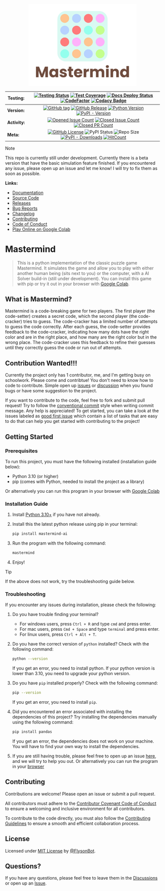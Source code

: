 <p align="center">
<img src="https://raw.githubusercontent.com/FlysonBot/Mastermind/main/docs/source/_static/Mastermind Logo.svg" width="350">
</p>

| **Testing:** | [![Testing Status](https://img.shields.io/github/actions/workflow/status/FlysonBot/Mastermind/coveralls.yaml?label=test)](https://github.com/FlysonBot/Mastermind/actions/workflows/coveralls.yaml) [![Test Coverage](https://coveralls.io/repos/github/FlysonBot/Mastermind/badge.svg?branch=main)](https://coveralls.io/github/FlysonBot/Mastermind?branch=main) [![Docs Deploy Status](https://img.shields.io/github/actions/workflow/status/FlysonBot/Mastermind/deploy_sphinx.yaml?label=docs)](https://flysonbot.github.io/Mastermind/) [![CodeFactor](https://www.codefactor.io/repository/github/flysonbot/mastermind/badge/main)](https://www.codefactor.io/repository/github/flysonbot/mastermind/overview/main) [![Codacy Badge](https://app.codacy.com/project/badge/Grade/af7ee6c4fbc945f88a41ef8edbea682d)](https://app.codacy.com/gh/FlysonBot/Mastermind/dashboard?utm_source=gh&utm_medium=referral&utm_content=&utm_campaign=Badge_grade)|
| --- | :-: |
| **Version:** | [![GitHub tag](https://img.shields.io/github/tag/FlysonBot/Mastermind?include_prereleases=&sort=semver&color=blue)](https://github.com/FlysonBot/Mastermind/tags) [![GitHub Release](https://img.shields.io/github/v/release/FlysonBot/Mastermind?include_prereleases)](https://github.com/FlysonBot/Mastermind/releases) [![Python Version](https://img.shields.io/pypi/pyversions/mastermind-ai)](https://www.python.org/downloads/) [![PyPI - Version](https://img.shields.io/pypi/v/mastermind-ai)](https://pypi.org/project/mastermind-ai/) |
| **Activity:** | [![Opened Issue Count](https://img.shields.io/github/issues/FlysonBot/Mastermind?color=teal)](<https://github.com/FlysonBot/Mastermind/issues>) [![Closed Issue Count](https://img.shields.io/github/issues-closed/FlysonBot/Mastermind?color=teal)](https://github.com/FlysonBot/Mastermind/issues?q=is%3Aissue+is%3Aclosed) [![Closed PR Count](https://img.shields.io/github/issues-pr-closed/FlysonBot/Mastermind?color=teal)](https://github.com/FlysonBot/Mastermind/pulls?q=is%3Apr+is%3Aclosed) |
| **Meta:** | [![GitHub License](https://img.shields.io/github/license/FlysonBot/Mastermind)](https://github.com/FlysonBot/Mastermind/blob/main/LICENSE) ![PyPI Status](https://img.shields.io/pypi/status/mastermind-ai) ![Repo Size](https://img.shields.io/github/repo-size/FlysonBot/Mastermind) [![PyPI - Downloads](https://img.shields.io/pypi/dw/mastermind-ai)](https://pypi.org/project/mastermind-ai/) [![HitCount](https://hits.dwyl.com/FlysonBot/Mastermind.svg?style=flat-square&show=unique)](http://hits.dwyl.com/FlysonBot/Mastermind) |

> [!NOTE]  
> This repo is currently still under development. Currently there is a beta version that have the basic simulation feature finished. If you encountered any issue, please open up an issue and let me know! I will try to fix them as soon as possible.

**Links:**

- [Documentation](https://flysonbot.github.io/Mastermind/)
- [Source Code](https://github.com/FlysonBot/Mastermind)
- [Releases](https://github.com/FlysonBot/Mastermind/releases)
- [Bug Reports](https://github.com/FlysonBot/Mastermind/issues)
- [Changelog](https://github.com/FlysonBot/Mastermind/blob/main/CHANGELOG.md)
- [Contributing](https://github.com/FlysonBot/Mastermind/blob/main/.github/CONTRIBUTING.md)
- [Code of Conduct](https://github.com/FlysonBot/Mastermind/blob/main/.github/CODE_OF_CONDUCT.md)
- [Play Online on Google Colab](https://colab.research.google.com/github/FlysonBot/Mastermind/blob/main/examples/mastermind_in_colab.ipynb)

# Mastermind

> This is a python implementation of the classic puzzle game Mastermind. It simulates the game and allow you to play with either another human being (sits next to you) or the computer, with a AI Solver build-in (still under development). You can install this game with pip or try it out in your browser with [Google Colab](https://colab.research.google.com/github/FlysonBot/Mastermind/blob/main/examples/mastermind_in_colab.ipynb).

## What is Mastermind?

Mastermind is a code-breaking game for two players. The first player (the code-setter) creates a secret code, which the second player (the code-cracker) tries to guess. The code-cracker has a limited number of attempts to guess the code correctly. After each guess, the code-setter provides feedback to the code-cracker, indicating how many dots have the right color and are in the right place, and how many are the right color but in the wrong place. The code-cracker uses this feedback to refine their guesses until they correctly guess the code or run out of attempts.

## Contribution Wanted!!!

Currently the project only has 1 contributor, me, and I'm getting busy on schoolwork. Please come and contribtue! You don't need to know how to code to contribute. Simple open up [issues](https://github.com/FlysonBot/Mastermind/issues) or [discussion](https://github.com/FlysonBot/Mastermind/discussions) when you found bugs or have some suggestion to the project.

If you want to contribute to the code, feel free to fork and submit pull request! Try to follow the [conventional commit](https://www.conventionalcommits.org/en/v1.0.0/) style when writing commit message. Any help is appreciated! To get started, you can take a look at the issues labeled as [good first issue](https://github.com/FlysonBot/Mastermind/issues?q=is%3Aissue+is%3Aopen+label%3A%22good+first+issue%22) which contain a list of tasks that are easy to do that can help you get started with contributing to the project!

## Getting Started

### Prerequisites

To run this project, you must have the following installed (installation guide below):

- Python 3.10 (or higher)
- pip (comes with Python, needed to install the project as a library)

Or alternatively you can run this program in your browser with [Google Colab](https://colab.research.google.com/github/FlysonBot/Mastermind/blob/main/examples/mastermind_in_colab.ipynb)

### Installation Guide

1. Install [Python 3.10+](https://www.python.org/downloads/) if you have not already.

2. Install this the latest python release using pip in your terminal:

    ```bash
    pip install mastermind-ai
    ```

3. Run the program with the following command:

    ```bash
    mastermind
    ```

4. Enjoy!

> [!TIP]
> If the above does not work, try the troubleshooting guide below.

### Troubleshooting

If you encounter any issues during installation, please check the following:

1. Do you have trouble finding your terminal?

    - For windows users, press `Ctrl + R` and type `cmd` and press enter.
    - For mac users, press `Cmd + Space` and type `terminal` and press enter.
    - For linux users, press `Ctrl + Alt + T`.

2. Do you have the correct version of `python` installed? Check with the following command:

    ```bash
    python --version
    ```

    If you get an error, you need to install python.
    If your python version is lower than 3.10, you need to upgrade your python version.

3. Do you have `pip` installed properly? Check with the following command:

    ```bash
    pip --version
    ```

    If you get an error, you need to install `pip`.

4. Did you encountered an error associated with installing the dependencies of this project? Try installing the dependencies manually using the following command:

    ```bash
    pip install pandas
    ```

    If you get an error, the dependencies does not work on your machine. You will have to find your own way to install the dependencies.

5. If you are still having trouble, please feel free to open up an issue [here](https://github.com/FlysonBot/Mastermind/issues), and we will try to help you out. Or alternatively you can run the program in your [browser](https://colab.research.google.com/github/FlysonBot/Mastermind/blob/main/examples/mastermind_in_colab.ipynb)

## Contributing

Contributions are welcome! Please open an issue or submit a pull request.

All contributors must adhere to the [Contributor Covenant Code of Conduct](https://github.com/FlysonBot/Mastermind/blob/main/.github/CODE_OF_CONDUCT.md) to ensure a welcoming and inclusive environment for all contributors.

To contribute to the code directly, you must also follow the [Contributing Guidelines](https://github.com/FlysonBot/Mastermind/blob/main/.github/CONTRIBUTING.md) to ensure a smooth and efficient collaboration process.

## License

Licensed under [MIT License](https://github.com/FlysonBot/Mastermind/blob/main/LICENSE) by [@FlysonBot](https://github.com/FlysonBot).

## Questions?

If you have any questions, please feel free to leave them in the [Discussions](https://github.com/FlysonBot/Mastermind/discussions) or open up an [Issue](https://github.com/FlysonBot/Mastermind/issues).
